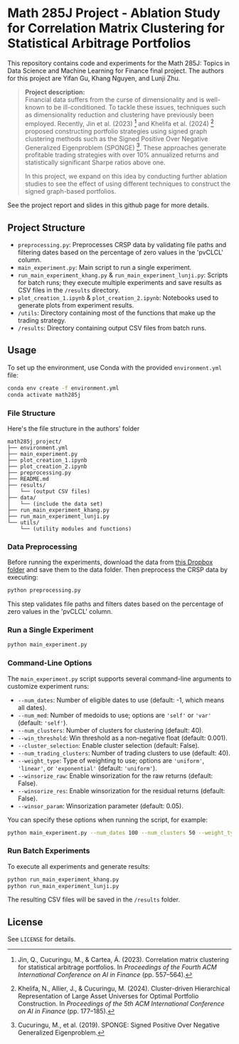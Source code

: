 # Math 285J Project - Ablation Study for Correlation Matrix Clustering for Statistical Arbitrage Portfolios

This repository contains code and experiments for the Math 285J: Topics in Data Science and Machine Learning for Finance final project. The authors for this project are Yifan Gu, Khang Nguyen, and Lunji Zhu.

> **Project description:**  
> Financial data suffers from the curse of dimensionality and is well-known to be ill-conditioned. To tackle these issues, techniques such as dimensionality reduction and clustering have previously been employed. Recently, Jin et al. (2023) [^1] and Khelifa et al. (2024) [^2] proposed constructing portfolio strategies using signed graph clustering methods such as the Signed Positive Over Negative Generalized Eigenproblem (SPONGE) [^3]. These approaches generate profitable trading strategies with over 10% annualized returns and statistically significant Sharpe ratios above one.  
>  
> In this project, we expand on this idea by conducting further ablation studies to see the effect of using different techniques to construct the signed graph-based portfolios.

[^1]: Jin, Q., Cucuringu, M., & Cartea, Á. (2023). Correlation matrix clustering for statistical arbitrage portfolios. In *Proceedings of the Fourth ACM International Conference on AI in Finance* (pp. 557–564).

[^2]: Khelifa, N., Allier, J., & Cucuringu, M. (2024). Cluster-driven Hierarchical Representation of Large Asset Universes for Optimal Portfolio Construction. In *Proceedings of the 5th ACM International Conference on AI in Finance* (pp. 177–185).

[^3]: Cucuringu, M., et al. (2019). SPONGE: Signed Positive Over Negative Generalized Eigenproblem.



See the project report and slides in this github page for more details.

## Project Structure
- `preprocessing.py`: Preprocesses CRSP data by validating file paths and filtering dates based on the percentage of zero values in the 'pvCLCL' column. 
- `main_experiment.py`: Main script to run a single experiment.
- `run_main_experiment_khang.py` & `run_main_experiment_lunji.py`: Scripts for batch runs; they execute multiple experiments and save results as CSV files in the `/results` directory.
- `plot_creation_1.ipynb` & `plot_creation_2.ipynb`: Notebooks used to generate plots from experiment results.
- `/utils`: Directory containing most of the functions that make up the trading strategy.
- `/results`: Directory containing output CSV files from batch runs.

## Usage

To set up the environment, use Conda with the provided `environment.yml` file:

```bash
conda env create -f environment.yml
conda activate math285j
```

### File Structure
Here's the file structure in the authors' folder
```
math285j_project/
├── environment.yml
├── main_experiment.py
├── plot_creation_1.ipynb
├── plot_creation_2.ipynb
├── preprocessing.py
├── README.md
├── results/
│   └── (output CSV files)
├── data/
│   └── (include the data set)
├── run_main_experiment_khang.py
├── run_main_experiment_lunji.py
└── utils/
    └── (utility modules and functions)
```

### Data Preprocessing
Before running the experiments, download the data from
 [this Dropbox folder](https://www.dropbox.com/scl/fo/bx9jv5x2fnu9j02i5j77a/AGljwCnU10aplUA6BZ3AwrU?rlkey=7jeselv0gnki38q4dvrzbhbsc&e=1&st=qragjz2p&dl=0) and save them to the data folder. Then preprocess the CRSP data by executing:

```bash
python preprocessing.py
```

This step validates file paths and filters dates based on the percentage of zero values in the 'pvCLCL' column.

### Run a Single Experiment

```bash
python main_experiment.py
```
### Command-Line Options

The `main_experiment.py` script supports several command-line arguments to customize experiment runs:

- `--num_dates`: Number of eligible dates to use (default: -1, which means all dates).
- `--num_med`: Number of medoids to use; options are `'self'` or `'var'` (default: `'self'`).
- `--num_clusters`: Number of clusters for clustering (default: 40).
- `--win_threshold`: Win threshold as a non-negative float (default: 0.001).
- `--cluster_selection`: Enable cluster selection (default: False).
- `--num_trading_clusters`: Number of trading clusters to use (default: 40).
- `--weight_type`: Type of weighting to use; options are `'uniform'`, `'linear'`, or `'exponential'` (default: `'uniform'`).
- `--winsorize_raw`: Enable winsorization for the raw returns (default: False).
- `--winsorize_res`: Enable winsorization for the residual returns (default: False).
- `--winsor_param`: Winsorization parameter (default: 0.05).

You can specify these options when running the script, for example:

```bash
python main_experiment.py --num_dates 100 --num_clusters 50 --weight_type linear
```


### Run Batch Experiments

To execute all experiments and generate results:

```bash
python run_main_experiment_khang.py
python run_main_experiment_lunji.py
```

The resulting CSV files will be saved in the `/results` folder.

## License

See `LICENSE` for details.